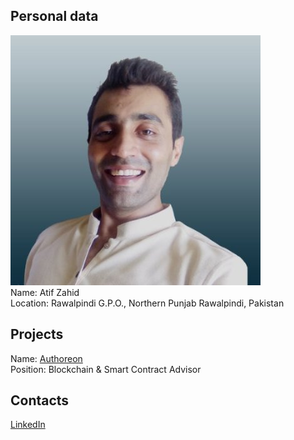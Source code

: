 ## Personal data
![ photo](../people/photo/atif_zahid.jpg)  
Name: Atif Zahid  
Location: Rawalpindi G.P.O., Northern Punjab Rawalpindi, Pakistan  
## Projects 
Name: [Authoreon](../projects/authoreon.md)  
Position: Blockchain & Smart Contract Advisor  
## Contacts
[LinkedIn](https://www.linkedin.com/in/atif-zahid-ba6058119)  
